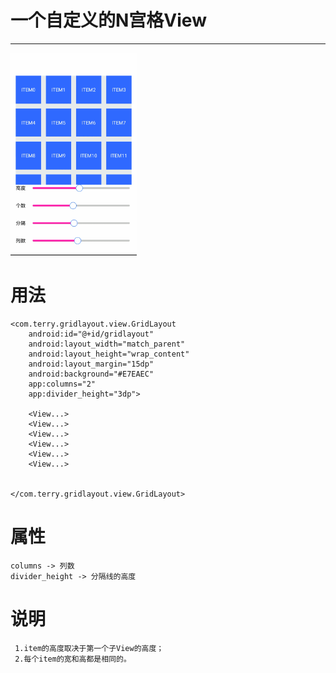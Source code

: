 # 一个自定义的N宫格View
--------------------


 <img src="screenshot.gif" width = 40% height = 40% div align=righgt/>



# 用法


	<com.terry.gridlayout.view.GridLayout
		android:id="@+id/gridlayout"
		android:layout_width="match_parent"
		android:layout_height="wrap_content"
		android:layout_margin="15dp"
		android:background="#E7EAEC"
		app:columns="2"
		app:divider_height="3dp">

		<View...>
		<View...>
		<View...>
		<View...>
		<View...>
		<View...>


	</com.terry.gridlayout.view.GridLayout>


# 属性

	columns -> 列数
	divider_height -> 分隔线的高度


# 说明


	 1.item的高度取决于第一个子View的高度；
     2.每个item的宽和高都是相同的。
